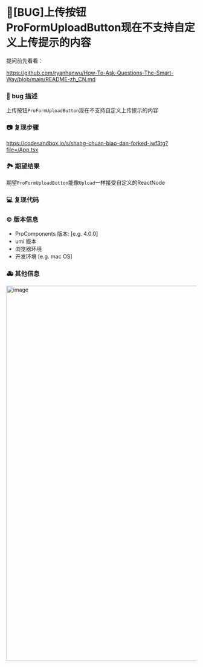 # 🐛[BUG]上传按钮ProFormUploadButton现在不支持自定义上传提示的内容

提问前先看看：

https://github.com/ryanhanwu/How-To-Ask-Questions-The-Smart-Way/blob/main/README-zh_CN.md

### 🐛 bug 描述

上传按钮`ProFormUploadButton`现在不支持自定义上传提示的内容

### 📷 复现步骤

https://codesandbox.io/s/shang-chuan-biao-dan-forked-jwf3tg?file=/App.tsx

### 🏞 期望结果

期望`ProFormUploadButton`能像`Upload`一样接受自定义的ReactNode

### 💻 复现代码

[<!--
提供可复现的代码，仓库，或线上示例
-->](https://codesandbox.io/s/shang-chuan-biao-dan-forked-jwf3tg?file=/App.tsx)

### © 版本信息

- ProComponents 版本: [e.g. 4.0.0]
- umi 版本
- 浏览器环境
- 开发环境 [e.g. mac OS]

### 🚑 其他信息

<img width="991" alt="image" src="https://github.com/ant-design/pro-components/assets/15198091/6855e047-da2e-4a49-96aa-90676204b342">
